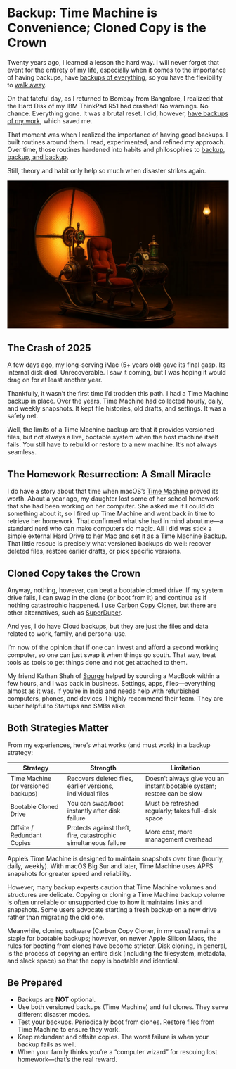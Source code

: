 # Backup: Time Machine is Convenience; Cloned Copy is the Crown

Twenty years ago, I learned a lesson the hard way. I will never forget that event for the entirety of my life, especially when it comes to the importance of having backups, have [backups of everything](/2021/backup/), so you have the flexibility to [walk away](/2025/can-i-walk-out/).

On that fateful day, as I returned to Bombay from Bangalore, I realized that the Hard Disk of my IBM ThinkPad R51 had crashed! No warnings. No chance. Everything gone. It was a brutal reset. I did, however, [have backups of my work](/2005/thou-shall-back-up-everyday/), which saved me.

That moment was when I realized the importance of having good backups. I built routines around them. I read, experimented, and refined my approach. Over time, those routines hardened into habits and philosophies to [backup, backup, and backup](/2021/backup/).

Still, theory and habit only help so much when disaster strikes again.

<img class="full" src="/static/2025/time-machine.webp" alt="Time Machine" loading="lazy">

## The Crash of 2025

A few days ago, my long-serving iMac (5+ years old) gave its final gasp. Its internal disk died. Unrecoverable. I saw it coming, but I was hoping it would drag on for at least another year.

Thankfully, it wasn’t the first time I’d trodden this path. I had a Time Machine backup in place. Over the years, Time Machine had collected hourly, daily, and weekly snapshots. It kept file histories, old drafts, and settings. It was a safety net.

Well, the limits of a Time Machine backup are that it provides versioned files, but not always a live, bootable system when the host machine itself fails. You still have to rebuild or restore to a new machine. It’s not always seamless.

## The Homework Resurrection: A Small Miracle

I do have a story about that time when macOS’s [Time Machine](https://en.wikipedia.org/wiki/Time_Machine_(macOS)) proved its worth. About a year ago, my daughter lost some of her school homework that she had been working on her computer. She asked me if I could do something about it, so I fired up Time Machine and went back in time to retrieve her homework. That confirmed what she had in mind about me—a standard nerd who can make computers do magic. All I did was stick a simple external Hard Drive to her Mac and set it as a Time Machine Backup. That little rescue is precisely what versioned backups do well: recover deleted files, restore earlier drafts, or pick specific versions.

## Cloned Copy takes the Crown

Anyway, nothing, however, can beat a bootable cloned drive. If my system drive fails, I can swap in the clone (or boot from it) and continue as if nothing catastrophic happened. I use [Carbon Copy Cloner](https://bombich.com), but there are other alternatives, such as [SuperDuper](https://www.shirt-pocket.com/SuperDuper/).

And yes, I do have Cloud backups, but they are just the files and data related to work, family, and personal use.

I’m now of the opinion that if one can invest and afford a second working computer, so one can just swap it when things go south. That way, treat tools as tools to get things done and not get attached to them.

My friend Kathan Shah of [Spurge](https://spurge.rentals) helped by sourcing a MacBook within a few hours, and I was back in business. Settings, apps, files—everything almost as it was. If you’re in India and needs help with refurbished computers, phones, and devices, I highly recommend their team. They are super helpful to Startups and SMBs alike.

## Both Strategies Matter

From my experiences, here’s what works (and must work) in a backup strategy:

| Strategy | Strength | Limitation |
|---|---|---|
| Time Machine (or versioned backups) | Recovers deleted files, earlier versions, individual files | Doesn’t always give you an instant bootable system; restore can be slow |
| Bootable Cloned Drive | You can swap/boot instantly after disk failure | Must be refreshed regularly; takes full-disk space |
| Offsite / Redundant Copies | Protects against theft, fire, catastrophic simultaneous failure | More cost, more management overhead |

Apple’s Time Machine is designed to maintain snapshots over time (hourly, daily, weekly). With macOS Big Sur and later, Time Machine uses APFS snapshots for greater speed and reliability.

However, many backup experts caution that Time Machine volumes and structures are delicate. Copying or cloning a Time Machine backup volume is often unreliable or unsupported due to how it maintains links and snapshots. Some users advocate starting a fresh backup on a new drive rather than migrating the old one.  

Meanwhile, cloning software (Carbon Copy Cloner, in my case) remains a staple for bootable backups; however, on newer Apple Silicon Macs, the rules for booting from clones have become stricter. Disk cloning, in general, is the process of copying an entire disk (including the filesystem, metadata, and slack space) so that the copy is bootable and identical.

## Be Prepared

- Backups are **NOT** optional. 
- Use both versioned backups (Time Machine) and full clones. They serve different disaster modes.  
- Test your backups. Periodically boot from clones. Restore files from Time Machine to ensure they work.  
- Keep redundant and offsite copies. The worst failure is when your backup fails as well.  
- When your family thinks you’re a “computer wizard” for rescuing lost homework—that’s the real reward.
